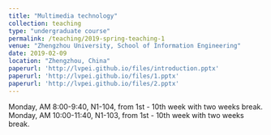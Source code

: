 ```yaml
---
title: "Multimedia technology"
collection: teaching
type: "undergraduate course"
permalink: /teaching/2019-spring-teaching-1
venue: "Zhengzhou University, School of Information Engineering"
date: 2019-02-09
location: "Zhengzhou, China"
paperurl: 'http://lvpei.github.io/files/introduction.pptx'
paperurl: 'http://lvpei.github.io/files/1.pptx'
paperurl: 'http://lvpei.github.io/files/2.pptx'
---
```


Monday, AM 8:00-9:40, N1-104, from 1st - 10th week with two weeks break.    
Monday, AM 10:00-11:40, N1-103, from 1st - 10th week with two weeks break.

